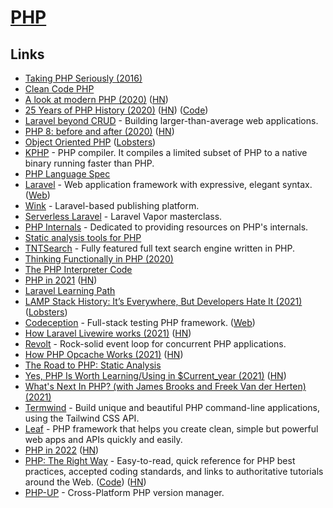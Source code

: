 # [PHP](https://www.php.net/)

## Links

- [Taking PHP Seriously (2016)](https://slack.engineering/taking-php-seriously-cf7a60065329)
- [Clean Code PHP](https://github.com/jupeter/clean-code-php)
- [A look at modern PHP (2020)](https://lwn.net/SubscriberLink/818973/507f4b5e09ab9870/) ([HN](https://news.ycombinator.com/item?id=23077367))
- [25 Years of PHP History (2020)](https://www.jetbrains.com/lp/php-25/) ([HN](https://news.ycombinator.com/item?id=23463944)) ([Code](https://github.com/JetBrains/php-timeline))
- [Laravel beyond CRUD](https://laravel-beyond-crud.com/) - Building larger-than-average web applications.
- [PHP 8: before and after (2020)](https://stitcher.io/blog/php-8-before-and-after) ([HN](https://news.ycombinator.com/item?id=24866190))
- [Object Oriented PHP](https://front-line-php.com/object-oriented) ([Lobsters](https://lobste.rs/s/knkdj6/object_oriented_php))
- [KPHP](https://github.com/VKCOM/kphp) - PHP compiler. It compiles a limited subset of PHP to a native binary running faster than PHP.
- [PHP Language Spec](https://github.com/php/php-langspec)
- [Laravel](https://github.com/laravel/framework) - Web application framework with expressive, elegant syntax. ([Web](https://laravel.com/))
- [Wink](https://github.com/themsaid/wink) - Laravel-based publishing platform.
- [Serverless Laravel](https://serverlesslaravelcourse.com/) - Laravel Vapor masterclass.
- [PHP Internals](https://phpinternals.net/) - Dedicated to providing resources on PHP's internals.
- [Static analysis tools for PHP](https://github.com/exakat/php-static-analysis-tools)
- [TNTSearch](https://github.com/teamtnt/tntsearch) - Fully featured full text search engine written in PHP.
- [Thinking Functionally in PHP (2020)](https://leanpub.com/thinking-functionally-in-php)
- [The PHP Interpreter Code](https://github.com/php/php-src)
- [PHP in 2021](https://stitcher.io/blog/php-in-2021) ([HN](https://news.ycombinator.com/item?id=26825468))
- [Laravel Learning Path](https://github.com/LaravelDaily/Laravel-Roadmap-Learning-Path)
- [LAMP Stack History: It’s Everywhere, But Developers Hate It (2021)](https://tedium.co/2021/09/01/lamp-stack-php-mysql-apache-history/) ([Lobsters](https://lobste.rs/s/omnbsr/lamp_stack_history_it_s_everywhere))
- [Codeception](https://github.com/codeception/codeception) - Full-stack testing PHP framework. ([Web](https://codeception.com/))
- [How Laravel Livewire works (2021)](https://calebporzio.com/how-livewire-works-a-deep-dive) ([HN](https://news.ycombinator.com/item?id=28837333))
- [Revolt](https://github.com/revoltphp/event-loop) - Rock-solid event loop for concurrent PHP applications.
- [How PHP Opcache Works (2021)](https://www.npopov.com/2021/10/13/How-opcache-works.html) ([HN](https://news.ycombinator.com/item?id=28875791))
- [The Road to PHP: Static Analysis](https://road-to-php.com/static)
- [Yes, PHP Is Worth Learning/Using in $Current_year (2021)](https://bulletproofphp.dev/yes-php-is-worth-using) ([HN](https://news.ycombinator.com/item?id=29260242))
- [What's Next In PHP? (with James Brooks and Freek Van der Herten) (2021)](https://www.youtube.com/watch?v=KnaR_IIXQH0)
- [Termwind](https://github.com/nunomaduro/termwind) - Build unique and beautiful PHP command-line applications, using the Tailwind CSS API.
- [Leaf](https://github.com/leafsphp/leaf) - PHP framework that helps you create clean, simple but powerful web apps and APIs quickly and easily.
- [PHP in 2022](https://stitcher.io/blog/php-in-2022) ([HN](https://news.ycombinator.com/item?id=29889705))
- [PHP: The Right Way](https://phptherightway.com/) - Easy-to-read, quick reference for PHP best practices, accepted coding standards, and links to authoritative tutorials around the Web. ([Code](https://github.com/codeguy/php-the-right-way)) ([HN](https://news.ycombinator.com/item?id=30219984))
- [PHP-UP](https://github.com/masan4444/phpup) - Cross-Platform PHP version manager.
